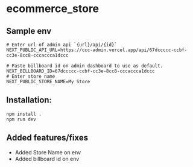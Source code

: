 # ecommerce_store

## Sample env
```
# Enter url of admin api `{url}/api/{id}`
NEXT_PUBLIC_API_URL=https://ccc-admin.vercel.app/api/67dccccc-ccbf-cc3e-8cc8-cccaccca1dccc

# Paste billboard id on admin dashboard to use as default.
NEXT_BILLBOARD_ID=67dccccc-ccbf-cc3e-8cc8-cccaccca1dccc
# Enter store name
NEXT_PUBLIC_STORE_NAME=My Store
```

## Installation:
```
npm install .
npm run dev
```

## Added features/fixes
- Added Store Name on env
- Added billboard id on env
